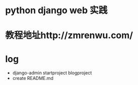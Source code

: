 # python django web 实践
# 教程地址http://zmrenwu.com/
# log
- django-admin startproject blogproject
- create README.md
